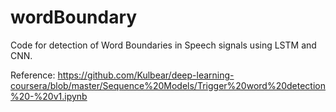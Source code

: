 # wordBoundary
Code for detection of Word Boundaries in Speech signals using LSTM and CNN.  
  
Reference: https://github.com/Kulbear/deep-learning-coursera/blob/master/Sequence%20Models/Trigger%20word%20detection%20-%20v1.ipynb
